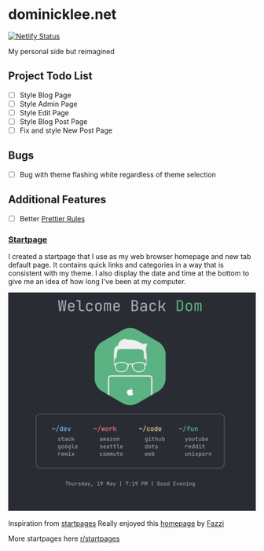 # dominicklee.net

[![Netlify Status](https://api.netlify.com/api/v1/badges/c4f64dee-6759-4345-b233-350f2015a8d3/deploy-status)](https://app.netlify.com/sites/the-awesome-domogami-site/deploys)

My personal side but reimagined

## Project Todo List

- [ ] Style Blog Page
- [ ] Style Admin Page
- [ ] Style Edit Page
- [ ] Style Blog Post Page
- [ ] Fix and style New Post Page

## Bugs

- [ ] Bug with theme flashing white regardless of theme selection

## Additional Features

- [ ] Better [Prettier Rules](https://prettier.io/docs/en/options.html)

### [Startpage](https://the-awesome-domogami-site.netlify.app/startpage)

I created a startpage that I use as my web browser homepage and new tab default page. It contains quick links and categories in a way that is consistent with my theme. I also display the date and time at the bottom to give me an idea of how long I've been at my computer.

![Startpage](./previews/startpage.png)

Inspiration from [startpages](https://startpages.github)
Really enjoyed this [homepage](https://fxzzi.github.io/catStartpage/) by [Fazzi](https://github.com/Fxzzi?tab=repositories)

More startpages here [r/startpages](https://www.reddit.com/r/startpages/)
